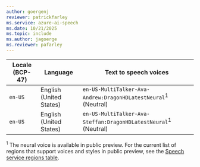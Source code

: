 ```yaml
---
author: goergenj
reviewer: patrickfarley
ms.service: azure-ai-speech
ms.date: 10/21/2025
ms.topic: include
ms.author: jagoerge
ms.reviewer: pafarley
---
```


| Locale (BCP-47) | Language | Text to speech voices |
| ----- | ----- | ----- |
| `en-US` | English (United States) | `en-US-MultiTalker-Ava-Andrew:DragonHDLatestNeural`<sup>1</sup> (Neutral) | 
| `en-US` | English (United States) | `en-US-MultiTalker-Ava-Steffan:DragonHDLatestNeural`<sup>1</sup> (Neutral) | 

<sup>1</sup> The neural voice is available in public preview. For the current list of regions that support voices and styles in public preview, see the [Speech service regions table](../../regions.md?tabs=tts). 

